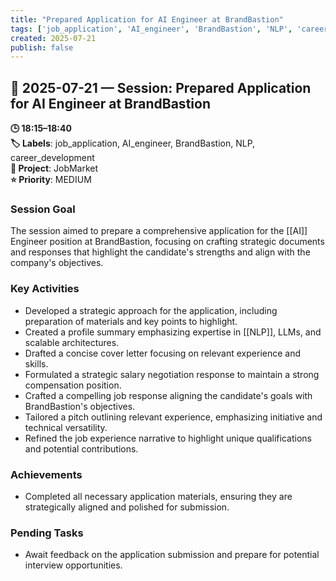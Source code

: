 ```yaml
---
title: "Prepared Application for AI Engineer at BrandBastion"
tags: ['job_application', 'AI_engineer', 'BrandBastion', 'NLP', 'career_development']
created: 2025-07-21
publish: false
---
```


## 📅 2025-07-21 — Session: Prepared Application for AI Engineer at BrandBastion

**🕒 18:15–18:40**  
**🏷️ Labels**: job_application, AI_engineer, BrandBastion, NLP, career_development  
**📂 Project**: JobMarket  
**⭐ Priority**: MEDIUM  


### Session Goal
The session aimed to prepare a comprehensive application for the [[AI]] Engineer position at BrandBastion, focusing on crafting strategic documents and responses that highlight the candidate's strengths and align with the company's objectives.

### Key Activities
- Developed a strategic approach for the application, including preparation of materials and key points to highlight.
- Created a profile summary emphasizing expertise in [[NLP]], LLMs, and scalable architectures.
- Drafted a concise cover letter focusing on relevant experience and skills.
- Formulated a strategic salary negotiation response to maintain a strong compensation position.
- Crafted a compelling job response aligning the candidate's goals with BrandBastion's objectives.
- Tailored a pitch outlining relevant experience, emphasizing initiative and technical versatility.
- Refined the job experience narrative to highlight unique qualifications and potential contributions.

### Achievements
- Completed all necessary application materials, ensuring they are strategically aligned and polished for submission.

### Pending Tasks
- Await feedback on the application submission and prepare for potential interview opportunities.
